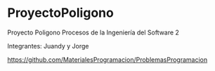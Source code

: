 # ProyectoPoligono
Proyecto Poligono Procesos de la Ingeniería del Software 2

Integrantes: Juandy y Jorge

https://github.com/MaterialesProgramacion/ProblemasProgramacion
